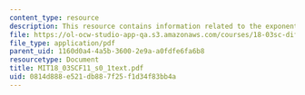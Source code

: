 ```yaml
---
content_type: resource
description: This resource contains information related to the exponential function.
file: https://ol-ocw-studio-app-qa.s3.amazonaws.com/courses/18-03sc-differential-equations-fall-2011/0814d888e521db887f25f1d34f83bb4a_MIT18_03SCF11_s0_1text.pdf
file_type: application/pdf
parent_uid: 1160d0a4-4a5b-3600-2e9a-a0fdfe6fa6b8
resourcetype: Document
title: MIT18_03SCF11_s0_1text.pdf
uid: 0814d888-e521-db88-7f25-f1d34f83bb4a
---
```

